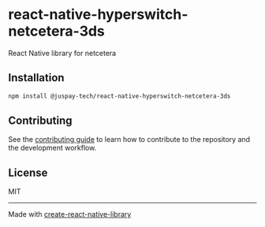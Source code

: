 # react-native-hyperswitch-netcetera-3ds
React Native library for netcetera
## Installation

```sh
npm install @juspay-tech/react-native-hyperswitch-netcetera-3ds
```

## Contributing

See the [contributing guide](CONTRIBUTING.md) to learn how to contribute to the repository and the development workflow.

## License

MIT

---

Made with [create-react-native-library](https://github.com/callstack/react-native-builder-bob)
